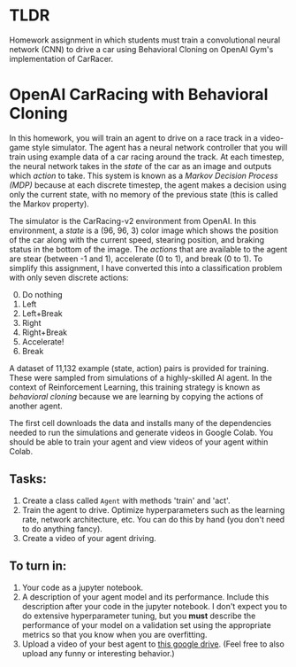 # TLDR
Homework assignment in which students must train a convolutional neural network (CNN) to drive a car using Behavioral Cloning on OpenAI Gym's implementation of CarRacer.

# OpenAI CarRacing with Behavioral Cloning

In this homework, you will train an agent to drive on a race track in a video-game style simulator. The agent has a neural network controller that you will train using example data of a car racing around the track. At each timestep, the neural network takes in the *state* of the car as an image and outputs which *action* to take. This system is known as a *Markov Decision Process (MDP)* because at each discrete timestep, the agent makes a decision using only the current state, with no memory of the previous state (this is called the Markov property). 

The simulator is the CarRacing-v2 environment from OpenAI. In this environment, a *state* is a (96, 96, 3) color image which shows the position of the car along with the current speed, stearing position, and braking status in the bottom of the image. The *actions* that are available to the agent are stear (between -1 and 1), accelerate (0 to 1), and break (0 to 1). To simplify this assignment, I have converted this into a classification problem with only seven discrete actions:

0. Do nothing
1. Left
2. Left+Break
3. Right
4. Right+Break
5. Accelerate!
6. Break

A dataset of 11,132 example (state, action) pairs is provided for training. These were sampled from simulations of a highly-skilled AI agent. In the context of Reinforcement Learning, this training strategy is known as *behavioral cloning* because we are learning by copying the actions of another agent.  

The first cell downloads the data and installs many of the dependencies needed to run the simulations and generate videos in Google Colab. You should be able to train your agent and view videos of your agent within Colab.

## Tasks:
1.   Create a class called `Agent` with methods 'train' and 'act'.
2.   Train the agent to drive. Optimize hyperparameters such as the learning rate, network architecture, etc. You can do this by hand (you don't need to do anything fancy).
3. Create a video of your agent driving.

## To turn in:
1. Your code as a jupyter notebook.
2. A description of your agent model and its performance. Include this description after your code in the jupyter notebook. I don't expect you to do extensive hyperparameter tuning, but you **must** describe the performance of your model on a validation set using the appropriate metrics so that you know when you are overfitting.
3. Upload a video of your best agent to [this google drive]([https://drive.google.com/drive/folders/1Hk4PTqfr5A3BeW2m3mgAuQmbxo_Z-8AK?usp=sharing](https://drive.google.com/drive/u/1/folders/11PlWaXvLYgVHY55vMEvKwWECsp1hO0wH)). (Feel free to also upload any funny or interesting behavior.)
